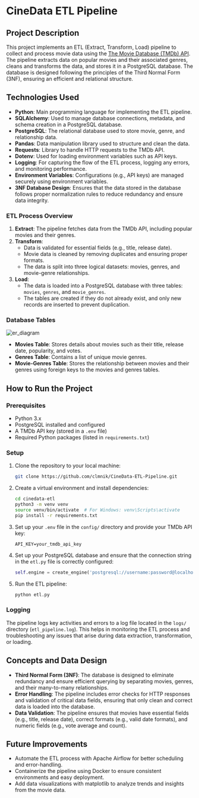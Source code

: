 # CineData ETL Pipeline

## Project Description

This project implements an ETL (Extract, Transform, Load) pipeline to collect and process movie data using the [The Movie Database (TMDb) API](https://www.themoviedb.org/documentation/api). The pipeline extracts data on popular movies and their associated genres, cleans and transforms the data, and stores it in a PostgreSQL database. The database is designed following the principles of the Third Normal Form (3NF), ensuring an efficient and relational structure.

## Technologies Used

- **Python**: Main programming language for implementing the ETL pipeline.
- **SQLAlchemy**: Used to manage database connections, metadata, and schema creation in a PostgreSQL database.
- **PostgreSQL**: The relational database used to store movie, genre, and relationship data.
- **Pandas**: Data manipulation library used to structure and clean the data.
- **Requests**: Library to handle HTTP requests to the TMDb API.
- **Dotenv**: Used for loading environment variables such as API keys.
- **Logging**: For capturing the flow of the ETL process, logging any errors, and monitoring performance.
- **Environment Variables**: Configurations (e.g., API keys) are managed securely using environment variables.
- **3NF Database Design**: Ensures that the data stored in the database follows proper normalization rules to reduce redundancy and ensure data integrity.


### ETL Process Overview

1. **Extract**: The pipeline fetches data from the TMDb API, including popular movies and their genres.
2. **Transform**: 
    - Data is validated for essential fields (e.g., title, release date).
    - Movie data is cleaned by removing duplicates and ensuring proper formats.
    - The data is split into three logical datasets: movies, genres, and movie-genre relationships.
3. **Load**: 
    - The data is loaded into a PostgreSQL database with three tables: `movies`, `genres`, and `movie_genres`.
    - The tables are created if they do not already exist, and only new records are inserted to prevent duplication.

### Database Tables

![er_diagram](https://github.com/user-attachments/assets/901812e3-4648-4b4c-9088-7841dbfef786)


- **Movies Table**: Stores details about movies such as their title, release date, popularity, and votes.
- **Genres Table**: Contains a list of unique movie genres.
- **Movie-Genres Table**: Stores the relationship between movies and their genres using foreign keys to the movies and genres tables.

## How to Run the Project

### Prerequisites

- Python 3.x
- PostgreSQL installed and configured
- A TMDb API key (stored in a `.env` file)
- Required Python packages (listed in `requirements.txt`)

### Setup

1. Clone the repository to your local machine:

   ```bash
   git clone https://github.com/clmnik/CineData-ETL-Pipeline.git
   ```

2. Create a virtual environment and install dependencies:

   ```bash
   cd cinedata-etl
   python3 -m venv venv
   source venv/bin/activate  # For Windows: venv\Scripts\activate
   pip install -r requirements.txt
   ```

3. Set up your `.env` file in the `config/` directory and provide your TMDb API key:

   ```
   API_KEY=your_tmdb_api_key
   ```

4. Set up your PostgreSQL database and ensure that the connection string in the `etl.py` file is correctly configured:

   ```python
   self.engine = create_engine('postgresql://username:password@localhost/cinedata')
   ```

5. Run the ETL pipeline:

   ```bash
   python etl.py
   ```

### Logging

The pipeline logs key activities and errors to a log file located in the `logs/` directory (`etl_pipeline.log`). This helps in monitoring the ETL process and troubleshooting any issues that arise during data extraction, transformation, or loading.

## Concepts and Data Design

- **Third Normal Form (3NF)**: The database is designed to eliminate redundancy and ensure efficient querying by separating movies, genres, and their many-to-many relationships.
- **Error Handling**: The pipeline includes error checks for HTTP responses and validation of critical data fields, ensuring that only clean and correct data is loaded into the database.
- **Data Validation**: The pipeline ensures that movies have essential fields (e.g., title, release date), correct formats (e.g., valid date formats), and numeric fields (e.g., vote average and count).

## Future Improvements

- Automate the ETL process with Apache Airflow for better scheduling and error-handling. 
- Containerize the pipeline using Docker to ensure consistent environments and easy deployment. 
- Add data visualizations with matplotlib to analyze trends and insights from the movie data.
  
